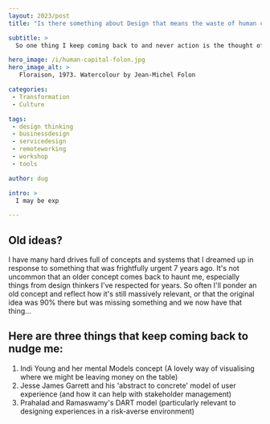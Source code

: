 ```yaml
---
layout: 2023/post
title: "Is there something about Design that means the waste of human capital is inevitable?"

subtitle: >
  So one thing I keep coming back to and never action is the thought of wasting human capital and what we should do with old ideas...

hero_image: /i/human-capital-folon.jpg
hero_image_alt: >
   Floraison, 1973. Watercolour by Jean-Michel Folon 

categories:
 - Transformation
 - Culture

tags:
 - design thinking
 - businessdesign
 - servicedesign
 - remoteworking
 - workshop
 - tools

author: dug

intro: >
  I may be exp

---
```


##  Old ideas?

I have many hard drives full of concepts and systems that I dreamed up in response to something that was frightfully urgent 7 years ago. It's not uncommon that an older concept comes back to haunt me, especially things from design thinkers I've respected for years. So often I'll ponder an old concept and reflect how it's still massively relevant, or that the original idea was 90% there but was missing something and we now have that thing...

## Here are three things that keep coming back to nudge me:

1. Indi Young and her mental Models concept
(A lovely way of visualising where we might be leaving money on the table)
2. Jesse James Garrett and his 'abstract to concrete' model of user experience
(and how it can help with stakeholder management)
3. Prahalad and Ramaswamy's DART model
(particularly relevant to designing experiences in a risk-averse environment)